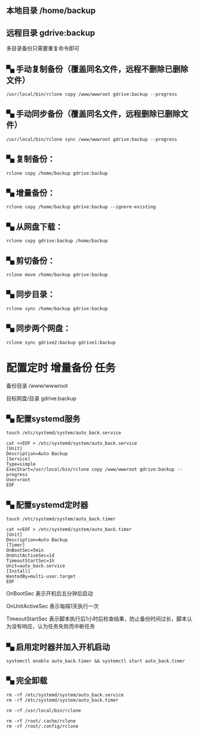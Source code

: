 
## 本地目录 /home/backup
## 远程目录 gdrive:backup

多目录备份只需要重复命令即可

## ▚ 手动复制备份（覆盖同名文件，远程不删除已删除文件）

```
/usr/local/bin/rclone copy /www/wwwroot gdrive:backup --progress
```

## ▚ 手动同步备份（覆盖同名文件，远程删除已删除文件）

```
/usr/local/bin/rclone sync /www/wwwroot gdrive:backup --progress
```

## ▚ 复制备份：

```
rclone copy /home/backup gdrive:backup
```

## ▚ 增量备份：

```
rclone copy /home/backup gdrive:backup --ignore-existing
```

## ▚ 从网盘下载：

```
rclone copy gdrive:backup /home/backup
```

## ▚ 剪切备份：

```
rclone move /home/backup gdrive:backup
```

## ▚ 同步目录：

```
rclone sync /home/backup gdrive:backup
```

## ▚ 同步两个网盘：

```
rclone sync gdrive2:backup gdrive1:backup
```


# 配置定时 增量备份 任务

备份目录 /www/wwwroot

目标网盘/目录 gdrive:backup

## ▚ 配置systemd服务

```
touch /etc/systemd/system/auto_back.service

cat <<EOF > /etc/systemd/system/auto_back.service
[Unit]
Description=Auto Backup
[Service]
Type=simple
ExecStart=/usr/local/bin/rclone copy /www/wwwroot gdrive:backup --progress
User=root
EOF
```

## ▚ 配置systemd定时器

```
touch /etc/systemd/system/auto_back.timer

cat <<EOF > /etc/systemd/system/auto_back.timer
[Unit]
Description=Auto Backup
[Timer]
OnBootSec=5min
OnUnitActiveSec=1d
TimeoutStartSec=1h
Unit=auto_back.service
[Install]
WantedBy=multi-user.target
EOF
```

OnBootSec 表示开机后五分钟后启动

OnUnitActiveSec 表示每隔1天执行一次

TimeoutStartSec 表示脚本执行后1小时后检查结果，防止备份时间过长，脚本认为没有响应，认为任务失败而中断任务

## ▚ 启用定时器并加入开机启动

```
systemctl enable auto_back.timer && systemctl start auto_back.timer

```

## ▚ 完全卸载

```
rm -rf /etc/systemd/system/auto_back.service
rm -rf /etc/systemd/system/auto_back.timer

rm -rf /usr/local/bin/rclone

rm -rf /root/.cache/rclone
rm -rf /root/.config/rclone
```

